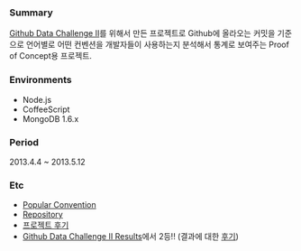 ### Summary
[Github Data Challenge II](https://github.com/blog/1450-the-github-data-challenge-ii)를 위해서 만든 프로젝트로 Github에 올라오는 커밋을 기준으로 언어별로 어떤 컨벤션을 개발자들이 사용하는지 분석해서 통계로 보여주는 Proof of Concept용 프로젝트. 


### Environments
- Node.js
- CoffeeScript
- MongoDB 1.6.x

### Period
2013.4.4 ~ 2013.5.12

### Etc
- [Popular Convention](http://sideeffect.kr/popularconvention)
- [Repository](https://github.com/outsideris/popularconvention)
- [프로젝트 후기](http://blog.outsider.ne.kr/949)
- [Github Data Challenge II Results](https://github.com/blog/1544-data-challenge-ii-results)에서 2등!! (결과에 대한 [후기](http://blog.outsider.ne.kr/955))
